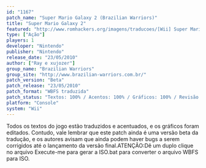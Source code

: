 ```yaml
---
id: "1167"
patch_name: "Super Mario Galaxy 2 (Brazilian Warriors)"
title: "Super Mario Galaxy 2"
featured: "http://www.romhackers.org/imagens/traducoes/[Wii] Super Mario Galaxy 2 - Brazilian Warriors - 1.jpg"
type: ["Ação"]
players: 1
developer: "Nintendo"
publisher: "Nintendo"
release_date: "23/05/2010"
author: ["Ray e xujozer"]
group_name: "Brazilian Warriors"
group_site: "http://www.brazilian-warriors.com.br/"
patch_version: "Beta"
patch_release: "23/05/2010"
patch_format: "WBFS traduzida"
patch_status: "Textos: 100% / Acentos: 100% / Gráficos: 100% / Revisão: 50%"
platform: "Console"
system: "Wii"
---
```


Todos os textos do jogo estão traduzidos e acentuados, e os gráficos foram editados. Contudo, vale lembrar que este patch ainda é uma versão beta da tradução, e os autores avisam que ainda podem haver bugs a serem corrigidos até o lançamento da versão final.ATENÇÃO:Dê um duplo clique no arquivo Execute-me para gerar a ISO.bat para converter o arquivo WBFS para ISO.